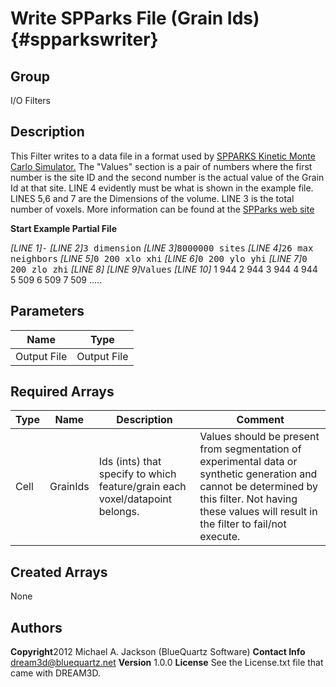 Write SPParks File (Grain Ids) {#spparkswriter}
======

## Group ##
I/O Filters


## Description ##
This Filter writes to a data file in a format used by <a href="http://spparks.sandia.gov/">SPPARKS Kinetic Monte Carlo Simulator.</a> The
 "Values" section is a pair of numbers where the first number is the site ID and the second
 number is the actual value of the Grain Id at that site. LINE 4 evidently must be what is shown in the example file.
 LINES 5,6 and 7 are the Dimensions of the volume. LINE 3 is the total number of voxels. 
 More information can be found at the <a href="http://spparks.sandia.gov/doc/read_sites.html">SPParks web site</a>

__Start Example Partial File__

_[LINE 1]_<tt>-</tt>
_[LINE 2]_<tt>3 dimension</tt>
_[LINE 3]_<tt>8000000 sites</tt>
_[LINE 4]_<tt>26 max neighbors</tt>
_[LINE 5]_<tt>0 200 xlo xhi</tt>
_[LINE 6]_<tt>0 200 ylo yhi</tt>
_[LINE 7]_<tt>0 200 zlo zhi</tt>
_[LINE 8]_
_[LINE 9]_<tt>Values</tt>
_[LINE 10]_
 1 944
 2 944
 3 944
 4 944
 5 509
 6 509
 7 509
.....


## Parameters ## 

| Name | Type |
|------|------|
| Output File | Output File |

## Required Arrays ##

| Type | Name | Description | Comment |
|------|------|-------------|---------|
| Cell | GrainIds | Ids (ints) that specify to which feature/grain each voxel/datapoint belongs. | Values should be present from segmentation of experimental data or synthetic generation and cannot be determined by this filter. Not having these values will result in the filter to fail/not execute. |

## Created Arrays ##
None

## Authors ##

**Copyright**2012 Michael A. Jackson (BlueQuartz Software)
**Contact Info** dream3d@bluequartz.net
**Version** 1.0.0
**License**  See the License.txt file that came with DREAM3D.


